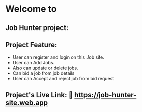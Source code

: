 # Welcome to 
## Job Hunter project:

## Project Feature:

- User can register and login on this Job site.
- User can Add Jobs.
- Also can update or delete jobs.
- Can bid a job from job details
- User can Accept and reject job from bid request

## Project's Live Link: 🔗 https://job-hunter-site.web.app
